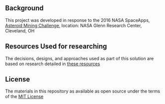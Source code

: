 
## Background
This project was developed in response to the 2016 NASA SpaceApps, [Asteroid Mining Challenge](https://2016.spaceappschallenge.org/challenges/solar-system/asteroid-mining), location: NASA Glenn Research Center, Cleveland, OH


## Resources Used for researching
The decisions, designs, and approaches used as part of this solution are based on research detailed in [these resources](RESOURCES-USED.md)


## License

The materials in this repository as available as open source under the terms of the [MIT License](license.md)
